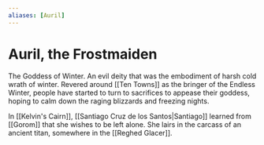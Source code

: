 ```yaml
---
aliases: [Auril]
---
```

# Auril, the Frostmaiden
The Goddess of Winter. An evil deity that was the embodiment of harsh cold wrath of winter. Revered around [[Ten Towns]] as the bringer of the Endless Winter, people have started to turn to sacrifices to appease their goddess, hoping to calm down the raging blizzards and freezing nights.

In [[Kelvin's Cairn]], [[Santiago Cruz de los Santos|Santiago]] learned from [[Gorom]] that she wishes to be left alone. She lairs in the carcass of an ancient titan, somewhere in the [[Reghed Glacer]].